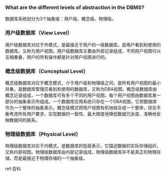 ### What are the different levels of abstraction in the DBMS?

数据库系统划分为3个抽象级：用户级、概念级、物理级。

### 用户级数据库（View Level）

用户级数据库对应于外模式，是最接近于用户的一级数据库，是用户看到和使用的数据库，又称为用户视图。用户级数据库主要由外部记录组成，不同用户视图可以互相重叠，用户的所有操作都是针对用户视图进行的。

### 概念级数据库（Conceptual Level）

概念级数据库对应于概念模式，介于用户级和物理级之间，是所有用户视图的最小并集，是数据库管理员看到和使用的数据库，又称为DBA视图。概念级数据库由概念记录组成，一个数据库可有多个不同的用户视图，每个用户视图由数据库某一部分的抽象表示所组成。一个数据库应用系统只存在一个DBA视图，它把数据库作为一个整体的抽象表示。概念级模式把用户视图有机地结合成一个整体，综合平衡考虑所有用户要求，实现数据的一致性、最大限度地降低数据冗余度、准确地反映数据间的联系。

### 物理级数据库（Physical Level）

物理级数据库对应于内模式，是数据库的低层表示，它描述数据的实际存储组织，又称内部视图。物理级数据库由内部记录组成，物理级数据库并不是真正的物理存储，而是最接近于物理存储的一个抽象级。

ref:百科